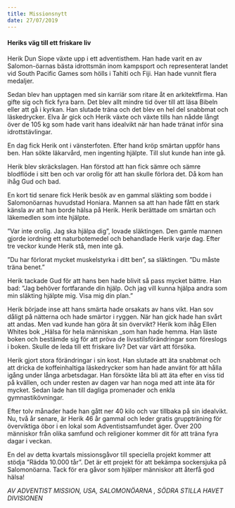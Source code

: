 ```yaml
---
title: Missionsnytt
date: 27/07/2019
---
```


#### Heriks väg till ett friskare liv

Herik Dun Siope växte upp i ett adventisthem. Han hade varit en av Salomon-öarnas bästa idrottsmän inom kampsport och representerat landet vid South Pacific Games som hölls i Tahiti och Fiji. Han hade vunnit flera medaljer.

Sedan blev han upptagen med sin karriär som ritare åt en arkitektfirma. Han gifte sig och fick fyra barn. Det blev allt mindre tid över till att läsa Bibeln eller att gå i kyrkan. Han slutade träna och det blev en hel del snabbmat och läskedrycker. Elva år gick och Herik växte och växte tills han nådde långt över de 105 kg som hade varit hans idealvikt när han hade tränat inför sina idrottstävlingar.

En dag fick Herik ont i vänsterfoten. Efter hand kröp smärtan uppför hans ben. Han sökte läkarvård, men ingenting hjälpte. Till slut kunde han inte gå.

Herik blev skräckslagen. Han förstod att han fick sämre och sämre blodflöde i sitt ben och var orolig för att han skulle förlora det. Då kom han ihåg Gud och bad.

En kort tid senare fick Herik besök av en gammal släkting som bodde i Salomonöarnas huvudstad Honiara. Mannen sa att han hade fått en stark känsla av att han borde hälsa på Herik. Herik berättade om smärtan och läkemedlen som inte hjälpte.

”Var inte orolig. Jag ska hjälpa dig”, lovade släktingen. Den gamle mannen gjorde iordning ett naturbotemedel och behandlade Herik varje dag. Efter tre veckor kunde Herik stå, men inte gå.

”Du har förlorat mycket muskelstyrka i ditt ben”, sa släktingen. ”Du måste träna benet.”

Herik tackade Gud för att hans ben hade blivit så pass mycket bättre. Han bad: ”Jag behöver fortfarande din hjälp. Och jag vill kunna hjälpa andra som min släkting hjälpte mig. Visa mig din plan.”

Herik började inse att hans smärta hade orsakats av hans vikt. Han sov dåligt på nätterna och hade smärtor i ryggen. När han gick hade han svårt att andas. Men vad kunde han göra åt sin övervikt? Herik kom ihåg Ellen Whites bok _Hälsa för hela människan _som han hade hemma. Han läste boken och bestämde sig för att pröva de livsstilsförändringar som föreslogs i boken. Skulle de leda till ett friskare liv? Det var värt att försöka.

Herik gjort stora förändringar i sin kost. Han slutade att äta snabbmat och att dricka de koffeinhaltiga läskedrycker som han hade använt för att hålla igång under långa arbetsdagar. Han försökte låta bli att äta efter en viss tid på kvällen, och under resten av dagen var han noga med att inte äta för mycket. Sedan lade han till dagliga promenader och enkla gymnastikövningar.

Efter tolv månader hade han gått ner 40 kilo och var tillbaka på sin idealvikt. Nu, två år senare, är Herik 46 år gammal och leder gratis gruppträning för överviktiga öbor i en lokal som Adventistsamfundet äger. Över 200 människor från olika samfund och religioner kommer dit för att träna fyra dagar i veckan. 

En del av detta kvartals missionsgåvor till speciella projekt kommer att stödja ”Rädda 10.000 tår”. Det är ett projekt för att bekämpa sockersjuka på Salomonöarna. Tack för era gåvor som hjälper människor att återfå god hälsa! 

_AV ADVENTIST MISSION, USA, SALOMONÖARNA , SÖDRA STILLA HAVET DIVISIONEN_